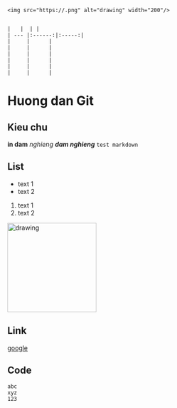     <img src="https://.png" alt="drawing" width="200"/>


    |   |  | |
    | --- |:------:|:-----:|
    |     |      |
    |     |      |
    |     |      |
    |     |      |
    |     |      |
    |     |      |


# Huong dan Git
## Kieu chu
**in dam**
_nghieng_
**_dam nghieng_**
`test markdown`

## List
- text 1
- text 2
1. text 1
2. text 2

<img src="https://upload.wikimedia.org/wikipedia/commons/thumb/9/9b/RAID_0.svg/800px-RAID_0.svg.png" alt="drawing" width="200"/>

## Link
[google](google.com)

## Code
```
abc
xyz
123
```
